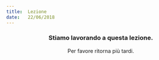 ```yaml
---
title:  Lezione
date:   22/06/2018
---
```


### <center>Stiamo lavorando a questa lezione.</center>
<center>Per favore ritorna più tardi.</center>